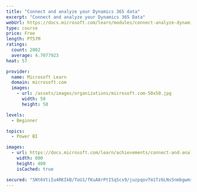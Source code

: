 ```yaml
---
title: "Connect and analyze your Dynamics 365 data​"
excerpt: "Connect and analyze your Dynamics 365 Data​"
webUrl: https://docs.microsoft.com/learn/modules/connect-analyze-dynamics-365-data/
type: course
price: Free
length: PT57M
ratings:
  count: 2002
  average: 4.7077923
heat: 57

provider:
  name: Microsoft Learn
  domain: microsoft.com
  images:
    - url: /assets/images/organizations/microsoft.com-50x50.jpg
      width: 50
      height: 50

levels:
  - Beginner

topics:
  - Power BI

images:
  - url: https://docs.microsoft.com/learn/achievements/connect-and-analyze-your-microsoft-dynamics-365-data-social.png
    width: 800
    height: 400
    isCached: true

secured: "SNt6VtiIu4RKIkB/ToU1/fKuA8rPtI5qScx9/juzpqovTm1Tz6LNs5nmbgwmx8RDn5v3Pxu495B77+aSUd01kk1PeMA1hJifXAc6sIlQMbt7LivZncQwONiqQMDRu7brfcD3BQA+ZqP19i6VvkH7Kh+EqBDmwS+h37asRnHOzHxRebFe/fYnJblKLX5oWzQbvVlJtkGhNB7suhv0zI/t2RxY0rlP929w6i/pxPNEwe74CWsb/UdllZOfpPBYejIIhnt5aNsQEHJQoC7MvAkaF5Nfr7EIp6MvcEUtpuz7SRWg5o4982DYsUm4FknZH4m349Y1jtDHqoWZtUdb/SIvSKGksjjiVvNCrt7xQptZmXJyBlL3CmLCPBbg3wN9UaPtljrgvcMHHr8/PU1iERQ/2Rv/XZyT6y9/psfnv44iIe0=;cKaDZmLw3LKF1nkm9MNNMA=="
---
```


